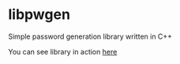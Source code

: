 # libpwgen

Simple password generation library written in C++

You can see library in action [here](https://github.com/MCausc78/libpwgen/tree/master/examples/)
